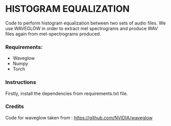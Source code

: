 # HISTOGRAM EQUALIZATION

Code to perform histogram equalization between two sets of audio files. We use WAVEGLOW in order to extract mel spectrograms and produce WAV files again from mel-spectrograms produced.

### Requirements:
- Waveglow
- Numpy
- Torch

### Instructions
Firstly, install the dependencies from requirements.txt file.

### Credits
Code for waveglow taken from : https://github.com/NVIDIA/waveglow
